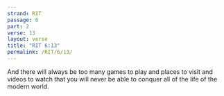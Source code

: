 ```yaml
---
strand: RIT
passage: 6
part: 2
verse: 13
layout: verse
title: "RIT 6:13"
permalink: /RIT/6/13/
---
```

And there will always be too many games to play and places to visit and videos to watch that you will never be able to conquer all of the life of the modern world.
